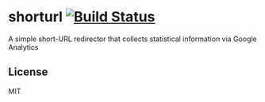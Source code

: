# shorturl [![Build Status](https://travis-ci.org/zhuzhuor/shorturl.svg)](https://travis-ci.org/zhuzhuor/shorturl)

A simple short-URL redirector that collects statistical information via Google Analytics

## License

MIT
